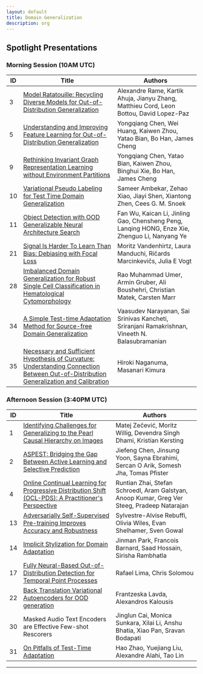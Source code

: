 ```yaml
---
layout: default
title: Domain Generalization
description: org
---  
```


## Spotlight Presentations

### Morning Session (10AM UTC)

|ID|Title|Authors|
|--|-----|-------|
|3|[Model Ratatouille: Recycling Diverse Models for Out-of-Distribution Generalization](https://openreview.net/pdf?id=6x15tarUo9)|Alexandre Rame, Kartik Ahuja, Jianyu Zhang, Matthieu Cord, Leon Bottou, David Lopez-Paz|
|5|[Understanding and Improving Feature Learning for Out-of-Distribution Generalization](https://openreview.net/pdf?id=VU73bTSCep)|Yongqiang Chen, Wei Huang, Kaiwen Zhou, Yatao Bian, Bo Han, James Cheng|
|9|[Rethinking Invariant Graph Representation Learning without Environment Partitions](https://openreview.net/pdf?id=bjw5jqGtDy)|Yongqiang Chen, Yatao Bian, Kaiwen Zhou, Binghui Xie, Bo Han, James Cheng|
|10|[Variational Pseudo Labeling for Test Time Domain Generalization](https://openreview.net/pdf?id=qAbJV6IN5O)|Sameer Ambekar, Zehao Xiao, Jiayi Shen, Xiantong Zhen, Cees G. M. Snoek|
|11|[Object Detection with OOD Generalizable Neural Architecture Search](https://openreview.net/pdf?id=rF6bZD9uYC)|Fan Wu, Kaican Li, Jinling Gao, Chensheng Peng, Lanqing HONG, Enze Xie, Zhenguo Li, Nanyang Ye|
|21|[Signal Is Harder To Learn Than Bias: Debiasing with Focal Loss](https://openreview.net/pdf?id=PEPSFxkjqg)|Moritz Vandenhirtz, Laura Manduchi, Ričards Marcinkevičs, Julia E Vogt|
|28|[Imbalanced Domain Generalization for Robust Single Cell Classification in Hematological Cytomorphology](https://openreview.net/pdf?id=JWDOioscQE)|Rao Muhammad Umer, Armin Gruber, Ali Boushehri, Christian Matek, Carsten Marr|
|34|[A Simple Test-time Adaptation Method for Source-free Domain Generalization](https://openreview.net/pdf?id=Ran2xUWG2n)|Vaasudev Narayanan, Sai Srinivas Kancheti, Sriranjani Ramakrishnan, Vineeth N. Balasubramanian|
|35|[Necessary and Sufficient Hypothesis of Curvature: Understanding Connection Between Out-of-Distribution Generalization and Calibration](https://openreview.net/pdf?id=jxj6YJE8lS)|Hiroki Naganuma, Masanari Kimura|


### Afternoon Session (3:40PM UTC)

|ID|Title|Authors|
|--|-----|-------|
|1|[Identifying Challenges for Generalizing to the Pearl Causal Hierarchy on Images](https://openreview.net/pdf?id=QBgmo9BvnS)|Matej Zečević, Moritz Willig, Devendra Singh Dhami, Kristian Kersting|
|2|[ASPEST: Bridging the Gap Between Active Learning and Selective Prediction](https://openreview.net/pdf?id=L3yziEFcZe)|Jiefeng Chen, Jinsung Yoon, Sayna Ebrahimi, Sercan O Arik, Somesh Jha, Tomas Pfister|
|4|[Online Continual Learning for Progressive Distribution Shift (OCL-PDS): A Practitioner's Perspective](https://openreview.net/pdf?id=gfzs0rkMT9)|Runtian Zhai, Stefan Schroedl, Aram Galstyan, Anoop Kumar, Greg Ver Steeg, Pradeep Natarajan|
|13|[Adversarially Self-Supervised Pre-training Improves Accuracy and Robustness](https://openreview.net/pdf?id=Y4Tm1A2Z1B)|Sylvestre-Alvise Rebuffi, Olivia Wiles, Evan Shelhamer, Sven Gowal|
|14|[Implicit Stylization for Domain Adaptation](https://openreview.net/pdf?id=fkFFh4fAbH)|Jinman Park, Francois Barnard, Saad Hossain, Sirisha Rambhatla|
|17|[Fully Neural-Based Out-of-Distribution Detection for Temporal Point Processes](https://openreview.net/pdf?id=7opQsdC2Ob)|Rafael Lima, Chris Solomou|
|22|[Back Translation Variational Autoencoders for OOD generation](https://openreview.net/pdf?id=tY7OtbCi9Z)|Frantzeska Lavda, Alexandros Kalousis|
|30|Masked Audio Text Encoders are Effective Few-shot Rescorers|Jinglun Cai, Monica Sunkara, Xilai Li, Anshu Bhatia, Xiao Pan, Sravan Bodapati|
|31|[On Pitfalls of Test-Time Adaptation](https://openreview.net/pdf?id=QcSlRwe3Fe)|Hao Zhao, Yuejiang Liu, Alexandre Alahi, Tao Lin|

--- 

